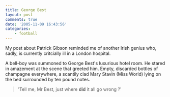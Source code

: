 ```yaml
---
title: George Best
layout: post
comments: true
date: '2005-11-09 16:43:56'
categories:
    - football
---
```

My post about Patrick Gibson reminded me of another Irish genius who,
sadly, is currently critcially ill in a London hospital.

A bell-boy was summoned to George Best's luxurious hotel room. He
stared in amazement at the scene that greeted him. Empty, discarded
bottles of champagne everywhere, a scantily clad Mary Stavin (Miss
World) lying on the bed surrounded by ten pound notes.

> 'Tell me, Mr Best, just where **did** it all go wrong ?'
